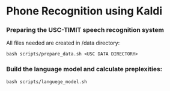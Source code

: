 # Phone Recognition using Kaldi

### Preparing the USC-TIMIT speech recognition system 
All files needed are created in /data directory:
```
bash scripts/prepare_data.sh <USC DATA DIRECTORY> 
```
### Build the language model and calculate preplexities:

```
bash scripts/languege_model.sh
```
